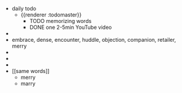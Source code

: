 - daily todo
	- {{renderer :todomaster}}
		- TODO memorizing words
		- DONE one 2-5min YouTube video
-
- embrace, dense, encounter, huddle, objection, companion, retailer, merry
-
-
-
- [[same words]]
	- merry
	- marry